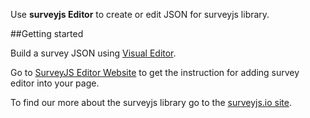 Use **surveyjs Editor** to create or edit JSON for surveyjs library.

##Getting started

Build a survey JSON using [Visual Editor](https://surveyjs.io/Editor/Editor/).

Go to [SurveyJS Editor Website](https://surveyjs.io/Overview/Editor/) to get the instruction for adding survey editor into your page. 

To find our more about the surveyjs library go to the [surveyjs.io site](https://surveyjs.io/Overview/Library/).